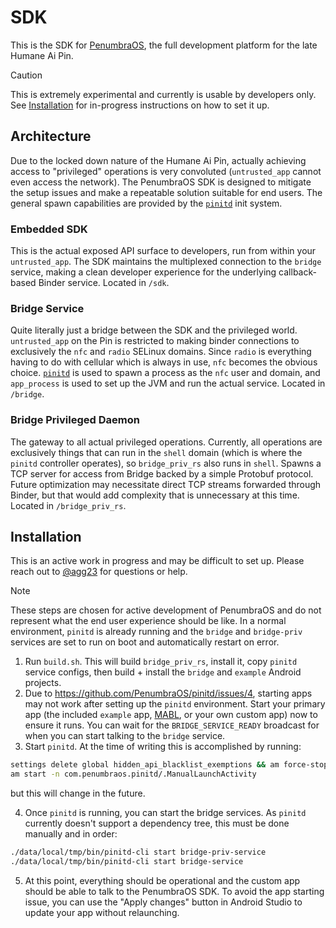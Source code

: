 # SDK

This is the SDK for [PenumbraOS](https://github.com/PenumbraOS/), the full development platform for the late Humane Ai Pin.

> [!CAUTION]
> This is extremely experimental and currently is usable by developers only. See [Installation](#installation) for in-progress instructions on how to set it up.

## Architecture

Due to the locked down nature of the Humane Ai Pin, actually achieving access to "privileged" operations is very convoluted (`untrusted_app` cannot even access the network). The PenumbraOS SDK is designed to mitigate the setup issues and make a repeatable solution suitable for end users. The general spawn capabilities are provided by the [`pinitd`](https://github.com/PenumbraOS/pinitd/) init system.

### Embedded SDK

This is the actual exposed API surface to developers, run from within your `untrusted_app`. The SDK maintains the multiplexed connection to the `bridge` service, making a clean developer experience for the underlying callback-based Binder service. Located in `/sdk`.

### Bridge Service

Quite literally just a bridge between the SDK and the privileged world. `untrusted_app` on the Pin is restricted to making binder connections to exclusively the `nfc` and `radio` SELinux domains. Since `radio` is everything having to do with cellular which is always in use, `nfc` becomes the obvious choice. [`pinitd`](https://github.com/PenumbraOS/pinitd/) is used to spawn a process as the `nfc` user and domain, and `app_process` is used to set up the JVM and run the actual service. Located in `/bridge`.

### Bridge Privileged Daemon

The gateway to all actual privileged operations. Currently, all operations are exclusively things that can run in the `shell` domain (which is where the `pinitd` controller operates), so `bridge_priv_rs` also runs in `shell`. Spawns a TCP server for access from Bridge backed by a simple Protobuf protocol. Future optimization may necessitate direct TCP streams forwarded through Binder, but that would add complexity that is unnecessary at this time. Located in `/bridge_priv_rs`.

## Installation

This is an active work in progress and may be difficult to set up. Please reach out to [@agg23](https://github.com/agg23) for questions or help.

> [!NOTE]  
> These steps are chosen for active development of PenumbraOS and do not represent what the end user experience should be like. In a normal environment, `pinitd` is already running and the `bridge` and `bridge-priv` services are set to run on boot and automatically restart on error.

1. Run `build.sh`. This will build `bridge_priv_rs`, install it, copy `pinitd` service configs, then build + install the `bridge` and `example` Android projects.
2. Due to https://github.com/PenumbraOS/pinitd/issues/4, starting apps may not work after setting up the `pinitd` environment. Start your primary app (the included `example` app, [MABL](https://github.com/PenumbraOS/mabl), or your own custom app) now to ensure it runs. You can wait for the `BRIDGE_SERVICE_READY` broadcast for when you can start talking to the `bridge` service.
3. Start `pinitd`. At the time of writing this is accomplished by running:

```bash
settings delete global hidden_api_blacklist_exemptions && am force-stop com.android.settings
am start -n com.penumbraos.pinitd/.ManualLaunchActivity
```

but this will change in the future.

4. Once `pinitd` is running, you can start the bridge services. As `pinitd` currently doesn't support a dependency tree, this must be done manually and in order:

```bash
./data/local/tmp/bin/pinitd-cli start bridge-priv-service
./data/local/tmp/bin/pinitd-cli start bridge-service
```

5. At this point, everything should be operational and the custom app should be able to talk to the PenumbraOS SDK. To avoid the app starting issue, you can use the "Apply changes" button in Android Studio to update your app without relaunching.
